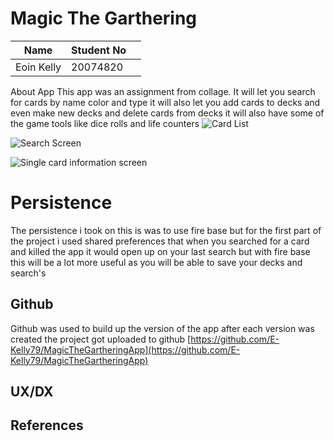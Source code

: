 # Magic The Garthering
|Name            |Student No||
|----------------|----------|-|
|Eoin Kelly		 | 20074820|

 About App
This app was an assignment from collage. It will let you search for cards by name color and type it will also let you add cards to decks and even make new decks and delete cards from decks it will also have some of the game tools like dice rolls and life counters
![Card List ](https://ibb.co/mTZZF7)

![Search Screen](https://ibb.co/hhKehn)

![Single card information screen](https://ibb.co/hcuZF7)


# Persistence
The persistence i took on this is was to use fire base but for the first part of the project i used shared preferences that when you searched for a card and killed the app it would open up on your last search but with fire base this will be a lot more useful as you will be able to save your decks and search's


## Github

Github was used to build up the version of the app after each version was created the project got uploaded to github [https://github.com/E-Kelly79/MagicTheGartheringApp](https://github.com/E-Kelly79/MagicTheGartheringApp)

## UX/DX



## References
